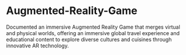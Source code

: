 # Augmented-Reality-Game
Documented an immersive Augmented Reality Game that merges virtual and  physical worlds, offering an immersive global travel experience and educational content to explore  diverse cultures and cuisines through innovative AR technology.
